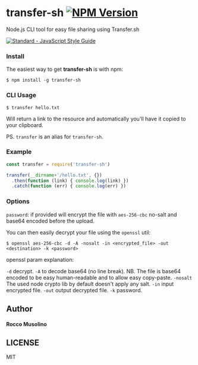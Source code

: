 # transfer-sh [![NPM Version](https://img.shields.io/npm/v/transfer-sh.svg)](https://www.npmjs.com/package/transfer-sh)
Node.js CLI tool for easy file sharing using Transfer.sh

[![Standard - JavaScript Style Guide](https://cdn.rawgit.com/feross/standard/master/badge.svg)](https://github.com/feross/standard)


### Install

The easiest way to get **transfer-sh** is with npm:

    $ npm install -g transfer-sh

### CLI Usage

    $ transfer hello.txt

Will return a link to the resource and automatically you'll have it copied to your clipboard.

PS. <code>transfer</code> is an alias for <code>transfer-sh</code>.

### Example

```javascript
const transfer = require('transfer-sh')

transfer(__dirname+'/hello.txt', {})
  .then(function (link) { console.log(link) })
  .catch(function (err) { console.log(err) })
```

### Options

`password`: if provided will encrypt the file with `aes-256-cbc` no-salt and base64 encoded before the upload.

You can then easily decrypt your file using the `openssl` util:

    $ openssl aes-256-cbc -d -A -nosalt -in <encrypted_file> -out <destination> -k <password>

openssl param explanation:

`-d` decrypt.
`-A` to decode base64 (no line break). NB. The file is base64 encoded to be easy human-readable and to allow easy copy-paste.
`-nosalt` The used node crypto lib by default doesn't apply any salt.
`-in` input encrypted file.
`-out` output decrypted file.
`-k` password.

## Author

#### Rocco Musolino

## LICENSE

MIT
